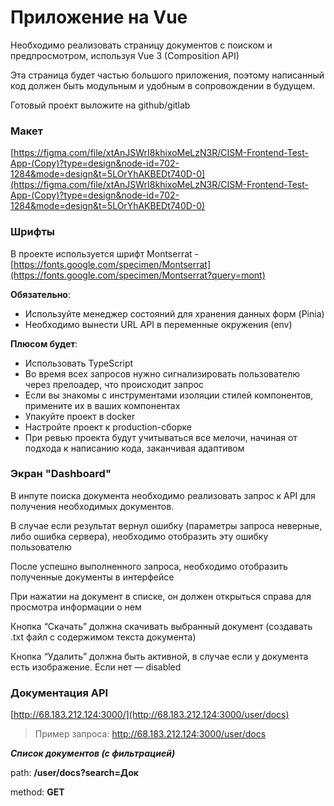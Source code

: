 # Приложение на Vue

Необходимо реализовать страницу документов с поиском и предпросмотром, используя Vue 3 (Composition API)

Эта страница будет частью большого приложения, поэтому написанный код должен быть модульным и удобным в сопровождении в будущем.

Готовый проект выложите на github/gitlab

### Макет

[https://figma.com/file/xtAnJSWrI8khixoMeLzN3R/CISM-Frontend-Test-App-(Copy)?type=design&node-id=702-1284&mode=design&t=5LOrYhAKBEDt740D-0](https://figma.com/file/xtAnJSWrI8khixoMeLzN3R/CISM-Frontend-Test-App-(Copy)?type=design&node-id=702-1284&mode=design&t=5LOrYhAKBEDt740D-0)

### Шрифты

В проекте используется шрифт Montserrat - [https://fonts.google.com/specimen/Montserrat](https://fonts.google.com/specimen/Montserrat?query=mont)

**Обязательно**:

- Используйте менеджер состояний для хранения данных форм (Pinia)
- Необходимо вынести URL API в переменные окружения (env)

 **Плюсом будет**:

- Использовать TypeScript
- Во время всех запросов нужно сигнализировать пользователю через прелоадер, что происходит запрос
- Если вы знакомы с инструментами изоляции стилей компонентов, примените их в ваших компонентах
- Упакуйте проект в docker
- Настройте проект к production-сборке
- При ревью проекта будут учитываться все мелочи, начиная от подхода к написанию кода, заканчивая адаптивом

### Экран "Dashboard"

В инпуте поиска документа необходимо реализовать запрос к API для получения необходимых документов.

В случае если результат вернул ошибку (параметры запроса неверные, либо ошибка сервера), необходимо отобразить эту ошибку пользователю

После успешно выполненного запроса, необходимо отобразить полученные документы в интерфейсе

При нажатии на документ в списке, он должен открыться справа для просмотра информации о нем

Кнопка “Скачать” должна скачивать выбранный документ (создавать .txt файл с содержимом текста документа)

Кнопка “Удалить” должна быть активной, в случае если у документа есть изображение. Если нет — disabled

### Документация API

[http://68.183.212.124:3000/](http://68.183.212.124:3000/user/docs)

> Пример запроса: http://68.183.212.124:3000/user/docs
> 

***Список документов (с фильтрацией)***

path: **/user/docs?search=Док**

method: **GET**